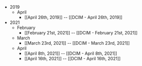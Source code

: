 - 2019
    - April
        - [[April 26th, 2019]] -- [[DCIM - April 26th, 2019]]
- 2021
    - February
        - [[February 21st, 2021]] -- [[DCIM - February 21st, 2021]]
    - March
        - [[March 23rd, 2021]] -- [[DCIM - March 23rd, 2021]]
    - April
        - [[April 8th, 2021]] -- [[DCIM - April 8th, 2021]]
        - [[April 16th, 2021]] -- [[DCIM - April 16th, 2021]]
